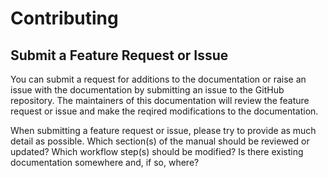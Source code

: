 # Contributing

## Submit a Feature Request or Issue
You can submit a request for additions to the documentation or raise an issue with the documentation by submitting an issue to the GitHub repository. The maintainers of this documentation will review the feature request or issue and make the reqired modifications to the documentation.

When submitting a feature request or issue, please try to provide as much detail as possible. Which section(s) of the manual should be reviewed or updated? Which workflow step(s) should be modified? Is there existing documentation somewhere and, if so, where? 
